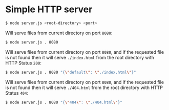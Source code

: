 Simple HTTP server
==================

```sh
$ node server.js <root-directory> <port>
```

Will serve files from current directory on port `8080`:

```sh
$ node server.js . 8080
```

Will serve files from current directory on port `8080`, and if the requested file is not found then it will serve `./index.html` from the root directory with HTTP Status `200`:

```sh
$ node server.js . 8080 "{\"default\": \"./index.html\"}"
```

Will serve files from current directory on port `8080`, and if the requested file is not found then it will serve `./404.html` from the root directory with HTTP Status `404`:

```sh
$ node server.js . 8080 "{\"404\": \"./404.html\"}"
```